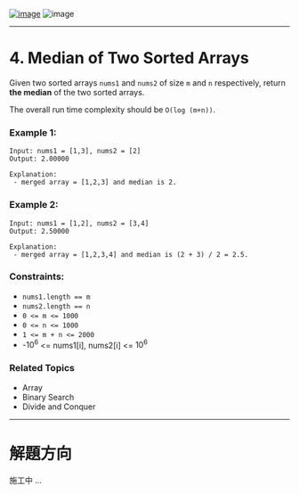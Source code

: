 [![image](https://img.shields.io/badge/Leetcode-Link-blue?logo=leetcode)](https://leetcode.com/problems/median-of-two-sorted-arrays/)
![image](https://img.shields.io/badge/Difficulty-Hard-red)

---

# 4. Median of Two Sorted Arrays

Given two sorted arrays `nums1` and `nums2` of size `m` and `n` respectively, return **the median** of the two sorted arrays.

The overall run time complexity should be `O(log (m+n))`.

### Example 1:

```
Input: nums1 = [1,3], nums2 = [2]
Output: 2.00000

Explanation:
 - merged array = [1,2,3] and median is 2.
```

### Example 2:

```
Input: nums1 = [1,2], nums2 = [3,4]
Output: 2.50000

Explanation:
 - merged array = [1,2,3,4] and median is (2 + 3) / 2 = 2.5.
```

### Constraints:

- `nums1.length == m`
- `nums2.length == n`
- `0 <= m <= 1000`
- `0 <= n <= 1000`
- `1 <= m + n <= 2000`
- -$10^6$ <= nums1[i], nums2[i] <= $10^6$

### Related Topics

- Array
- Binary Search
- Divide and Conquer
  
---

# 解題方向

施工中 ...

